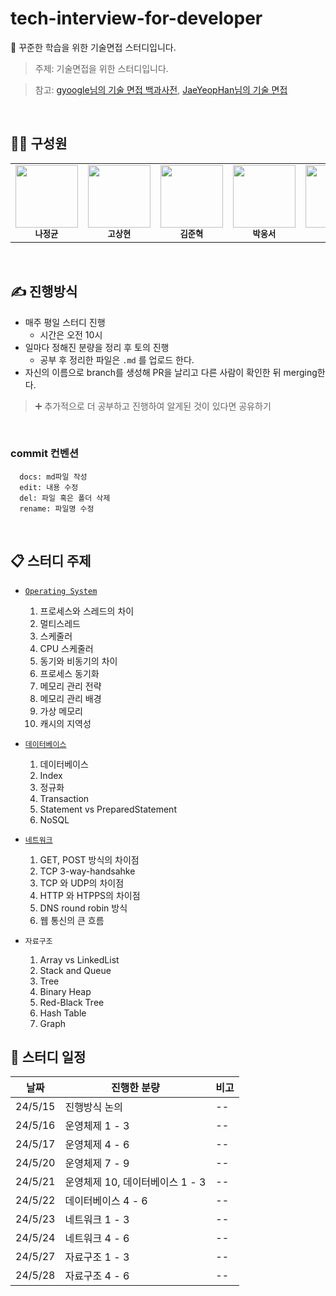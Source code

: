 # tech-interview-for-developer

🎯 꾸준한 학습을 위한 기술면접 스터디입니다.

> 주제: 기술면접을 위한 스터디입니다.

> 참고: [gyoogle님의 기술 면접 백과사전](https://github.com/gyoogle/tech-interview-for-developer?tab=readme-ov-file),
> [JaeYeopHan님의 기술 면접](https://github.com/JaeYeopHan/Interview_Question_for_Beginner)

<br/>

## 🙋‍♂️ 구성원

<table>
  <tr>
    <td align="center">
      <a href="https://github.com/5dotseven">
        <img src="https://avatars.githubusercontent.com/5dotseven" width="100px;" alt="" /><br/>
      </a>
        <sub>
          <b>나정균</b>
        </sub>
    </td>
    <td align="center">
      <a href="https://github.com/hyun7520">
        <img src="https://avatars.githubusercontent.com/hyun7520" width="100px;" alt="" /><br/>
      </a>
        <sub>
          <b>고상현</b>
        </sub>
    </td>
    <td align="center">
      <a href="https://github.com/Junkling">
        <img src="https://avatars.githubusercontent.com/Junkling" width="100px;" alt="" /><br/>
      </a>
        <sub>
          <b>김준혁</b>
        </sub>
    </td>
    <td align="center">
      <a href="https://github.com/gae-bak">
        <img src="https://avatars.githubusercontent.com/gae-bak" width="100px;" alt="" /><br/>
      </a>
        <sub>
          <b>박웅서</b>
        </sub>
    </td>
    <td align="center">
      <a href="https://github.com/dhrcksgur1">
        <img src="https://avatars.githubusercontent.com/dhrcksgur1" width="100px;" alt="" /><br/>
      </a>
        <sub>
          <b>옥찬혁</b>
        </sub>
    </td>
  </tr>
</table>

<br/>

## ✍ 진행방식

- 매주 평일 스터디 진행
  - 시간은 오전 10시
- 일마다 정해진 분량을 정리 후 토의 진행
  - 공부 후 정리한 파일은  `.md` 를 업로드 한다.
- 자신의 이름으로 branch를 생성해 PR을 날리고 다른 사람이 확인한 뒤 merging한다.

> ➕ 추가적으로 더 공부하고 진행하여 알게된 것이 있다면 공유하기

<br/>

### commit 컨벤션

```
  docs: md파일 작성
  edit: 내용 수정
  del: 파일 혹은 폴더 삭제
  rename: 파일명 수정
```

<br/>

## 📋 스터디 주제

- [`Operating System`](https://github.com/5dotseven/cs-basic-study/tree/main/OS)
  1. 프로세스와 스레드의 차이
  2. 멀티스레드
  3. 스케줄러
  4. CPU 스케줄러
  5. 동기와 비동기의 차이
  6. 프로세스 동기화
  7. 메모리 관리 전략
  8. 메모리 관리 배경
  9. 가상 메모리
  10. 캐시의 지역성

- [`데이터베이스`](https://github.com/5dotseven/cs-basic-study/tree/main/데이터베이스)
  1. 데이터베이스
  2. Index
  3. 정규화
  4. Transaction
  5. Statement vs PreparedStatement
  6. NoSQL
 
- [`네트워크`](https://github.com/5dotseven/cs-basic-study/tree/main/OS/네트워크)
  1. GET, POST 방식의 차이점
  2. TCP 3-way-handsahke
  3. TCP 와 UDP의 차이점
  4. HTTP 와 HTPPS의 차이점
  5. DNS round robin 방식
  6. 웹 통신의 큰 흐름
 
- `자료구조`
  1. Array vs LinkedList
  2. Stack and Queue
  3. Tree
  4. Binary Heap
  5. Red-Black Tree
  6. Hash Table
  7. Graph
     

## 📆 스터디 일정
| 날짜    | 진행한 분량      | 비고            |
| ------- | ---------------- | --------------- |
| 24/5/15 | 진행방식 논의    | --              |
| 24/5/16 | 운영체제 1 - 3  | --              |
| 24/5/17 | 운영체제 4 - 6  | --              |
| 24/5/20 | 운영체제 7 - 9 | --              |
| 24/5/21 | 운영체제 10, 데이터베이스 1 - 3 | --              |
| 24/5/22 | 데이터베이스 4 - 6 | --              |
| 24/5/23 | 네트워크 1 - 3 | --              |
| 24/5/24 | 네트워크 4 - 6 | --              |
| 24/5/27 | 자료구조 1 - 3 | --              |
| 24/5/28 | 자료구조 4 - 6 | --              |

